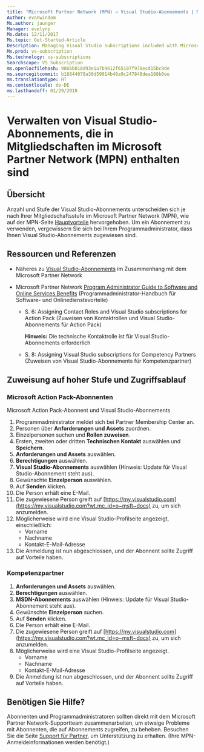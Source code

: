 ```yaml
---
title: "Microsoft Partner Network (MPN) – Visual Studio-Abonnements | Microsoft-Dokumentation"
Author: evanwindom
Ms.author: jaunger
Manager: evelynp
Ms.date: 12/11/2017
Ms.topic: Get-Started-Article
Description: Managing Visual Studio subscriptions included with Microsoft Partner Network (MPN) Memberships
Ms.prod: vs-subscription
Ms.technology: vs-subscriptions
Searchscope: VS Subscription
ms.openlocfilehash: 9866b018d93e1a7b9612f65107f978ecd15bc9de
ms.sourcegitcommit: b18844078a30d59014b48a9c247848dea188b0ee
ms.translationtype: HT
ms.contentlocale: de-DE
ms.lasthandoff: 01/29/2018
---
```

# <a name="managing-visual-studio-subscriptions-included-with-microsoft-partner-network-mpn-memberships"></a>Verwalten von Visual Studio-Abonnements, die in Mitgliedschaften im Microsoft Partner Network (MPN) enthalten sind

## <a name="overview"></a>Übersicht

Anzahl und Stufe der Visual Studio-Abonnements unterscheiden sich je nach Ihrer Mitgliedschaftsstufe im Microsoft Partner Network (MPN), wie auf der MPN-Seite [Hauptvorteile](https://partner.microsoft.com/membership/core-benefits) hervorgehoben.  Um ein Abonnement zu verwenden, vergewissern Sie sich bei Ihrem Programmadministrator, dass Ihnen Visual Studio-Abonnements zugewiesen sind.  

## <a name="resources--references"></a>Ressourcen und Referenzen

- Näheres zu [Visual Studio-Abonnements](https://partner.microsoft.com/membership/msdn-subscriptions) im Zusammenhang mit dem Microsoft Partner Network

- Microsoft Partner Network [Program Administrator Guide to Software and Online Services Benefits]((https://assets.microsoft.com/Program-Administrator-Guide-to-Software-and-Online-Services-Benefits_1.pdf) ) (Programmadministrator-Handbuch für Software- und Onlinedienstevorteile)
    - S. 6: Assigning Contact Roles and Visual Studio subscriptions for Action Pack (Zuweisen von Kontaktrollen und Visual Studio-Abonnements für Action Pack)

      **Hinweis:** Die technische Kontaktrolle ist für Visual Studio-Abonnements erforderlich
    - S. 8: Assigning Visual Studio subscriptions for Competency Partners (Zuweisen von Visual Studio-Abonnements für Kompetenzpartner)


## <a name="high-level-assignment--access-flow"></a>Zuweisung auf hoher Stufe und Zugriffsablauf

### <a name="microsoft-action-pack-subscribers"></a>Microsoft Action Pack-Abonnenten
Microsoft Action Pack-Abonnent und Visual Studio-Abonnements

1. Programmadministrator meldet sich bei Partner Membership Center an.
2. Personen über **Anforderungen und Assets** zuordnen.
3. Einzelpersonen suchen und **Rollen zuweisen**.
4. Ersten, zweiten oder dritten **Technischen Kontakt** auswählen und **Speichern**.
5. **Anforderungen und Assets** auswählen.
6. **Berechtigungen** auswählen.
7. **Visual Studio-Abonnements** auswählen (Hinweis: Update für Visual Studio-Abonnement steht aus).
8. Gewünschte **Einzelperson** auswählen.
9. Auf **Senden** klicken.
10. Die Person erhält eine E-Mail.
11. Die zugewiesene Person greift auf [https://my.visualstudio.com](https://my.visualstudio.com?wt.mc_id=o~msft~docs) zu, um sich anzumelden.
12. Möglicherweise wird eine Visual Studio-Profilseite angezeigt, einschließlich:
    - Vorname
    - Nachname
    - Kontakt-E-Mail-Adresse
13. Die Anmeldung ist nun abgeschlossen, und der Abonnent sollte Zugriff auf Vorteile haben.


### <a name="competency-partners"></a>Kompetenzpartner
1. **Anforderungen und Assets** auswählen.
2. **Berechtigungen** auswählen.
3. **MSDN-Abonnements** auswählen (Hinweis: Update für Visual Studio-Abonnement steht aus).
4. Gewünschte **Einzelperson** suchen.
5. Auf **Senden** klicken.
6. Die Person erhält eine E-Mail.
7. Die zugewiesene Person greift auf [https://my.visualstudio.com](https://my.visualstudio.com?wt.mc_id=o~msft~docs) zu, um sich anzumelden.
8. Möglicherweise wird eine Visual Studio-Profilseite angezeigt. 
    - Vorname
    - Nachname
    - Kontakt-E-Mail-Adresse
9. Die Anmeldung ist nun abgeschlossen, und der Abonnent sollte Zugriff auf Vorteile haben.


## <a name="need-help"></a>Benötigen Sie Hilfe?
Abonnenten und Programmadministratoren sollten direkt mit dem Microsoft Partner Network-Supportteam zusammenarbeiten, um etwaige Probleme mit Abonnenten, die auf Abonnements zugreifen, zu beheben. Besuchen Sie die Seite [Support für Partner](https://partner.microsoft.com/support), um Unterstützung zu erhalten. (Ihre MPN-Anmeldeinformationen werden benötigt.)
